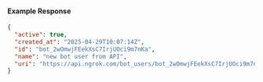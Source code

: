 <!-- Code generated for API Clients. DO NOT EDIT. -->

#### Example Response

```json
{
  "active": true,
  "created_at": "2025-04-29T10:07:14Z",
  "id": "bot_2wOmwjFEekXsC7IrjUOci9m7nKa",
  "name": "new bot user from API",
  "uri": "https://api.ngrok.com/bot_users/bot_2wOmwjFEekXsC7IrjUOci9m7nKa"
}
```
